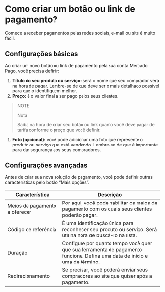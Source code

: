 # Como criar um botão ou link de pagamento?

Comece a receber pagamentos pelas redes sociais, e-mail ou site é muito fácil.

## Configurações básicas

Ao criar um novo botão ou link de pagamento pela sua conta Mercado Pago, você precisa definir:

1. **Título do seu produto ou serviço:** será o nome que seu comprador verá na hora de pagar. Lembre-se de que deve ser o mais detalhado possível para que o identifiquem melhor.
1. **Preço:** é o valor final a ser pago pelos seus clientes.
> NOTE
> 
> Nota
> 
> Saiba na hora de criar seu botão ou link quanto você deve pagar de tarifa conforme o preço que você definir. 
1. **Foto (opcional):** você pode adicionar uma foto que represente o produto ou serviço que está vendendo. Lembre-se de que é importante para dar segurança aos seus compradores.

## Configurações avançadas
Antes de criar sua nova solução de pagamento, você pode definir outras características pelo botão “Mais opções”.

**Característica** | **Descrição**
----------------- | -----------------
Meios de pagamento a oferecer | Por aqui, você pode habilitar os meios de pagamento com os quais seus clientes poderão pagar.
Código de referência | É uma identificação única para reconhecer seu produto ou serviço. Será útil na hora de buscá-lo na lista.
Duração | Configure por quanto tempo você quer que sua ferramenta de pagamento funcione. Defina uma data de início e uma de término.
Redirecionamento | Se precisar, você poderá enviar seus compradores ao site que quiser após a pagamento.
